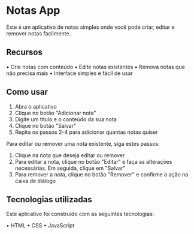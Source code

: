 # Notas App
Este é um aplicativo de notas simples onde você pode criar, editar e remover notas facilmente.

## Recursos
• Crie notas com conteúdo
• Edite notas existentes
• Remova notas que não precisa mais
• Interface simples e fácil de usar


## Como usar
1. Abra o aplicativo
2. Clique no botão "Adicionar nota"
3. Digite um título e o conteúdo da sua nota
4. Clique no botão "Salvar"
5. Repita os passos 2-4 para adicionar quantas notas quiser


Para editar ou remover uma nota existente, siga estes passos:

1. Clique na nota que deseja editar ou remover
2. Para editar a nota, clique no botão "Editar" e faça as alterações necessárias. Em seguida, clique em "Salvar"
3. Para remover a nota, clique no botão "Remover" e confirme a ação na caixa de diálogo

## Tecnologias utilizadas

Este aplicativo foi construído com as seguintes tecnologias:

• HTML
• CSS
• JavaScript

